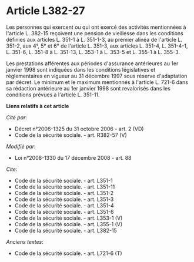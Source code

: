 # Article L382-27

Les personnes qui exercent ou qui ont exercé des activités mentionnées à l'article L. 382-15 reçoivent une pension de
vieillesse dans les conditions définies aux articles L. 351-1 à L. 351-1-3, au premier alinéa de l'article L. 351-2, aux 4°,
5° et 6° de l'article L. 351-3, aux articles L. 351-4, L. 351-4-1, L. 351-6, L. 351-8 à L. 351-13, 
L. 353-1 à L. 353-5 et L. 355-1 à L. 355-3. 

Les prestations afférentes aux périodes d'assurance antérieures au 1er janvier 1998 sont indiquées dans les conditions
législatives et réglementaires en vigueur au 31 décembre 1997 sous réserve d'adaptation par décret. Le minimum et le maximum
mentionnés à l'article L. 721-6 dans sa rédaction antérieure au 1er janvier 1998 sont revalorisés dans les conditions prévues
à l'article L. 351-11.

**Liens relatifs à cet article**

_Cité par_:

  - Décret n°2006-1325 du 31 octobre 2006 - art. 2 (VD)
  - Code de la sécurité sociale. - art. R382-57 (V)

_Modifié par_:

  - Loi n°2008-1330 du 17 décembre 2008 - art. 88

_Cite_:

  - Code de la sécurité sociale. - art. L351-1
  - Code de la sécurité sociale. - art. L351-11
  - Code de la sécurité sociale. - art. L351-2
  - Code de la sécurité sociale. - art. L351-3
  - Code de la sécurité sociale. - art. L351-4
  - Code de la sécurité sociale. - art. L351-6
  - Code de la sécurité sociale. - art. L353-1 (V)
  - Code de la sécurité sociale. - art. L355-1 (V)
  - Code de la sécurité sociale. - art. L382-15

_Anciens textes_:

  - Code de la sécurité sociale. - art. L721-6 (T)
